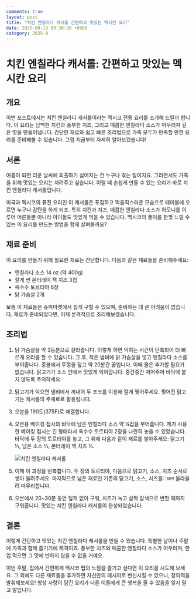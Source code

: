 ```yaml
---
comments: true
layout: post
title: "치킨 엔칠라다 캐서롤 간편하고 맛있는 멕시칸 요리"
date: 2025-08-13 09:30:38 +0900
category: 2025-8
---
```


# 치킨 엔칠라다 캐서롤: 간편하고 맛있는 멕시칸 요리

## 개요
이번 포스트에서는 치킨 엔칠라다 캐서롤이라는 멕시코 전통 요리를 소개해 드릴까 합니다. 이 요리는 담백한 치킨과 풍부한 치즈, 그리고 매콤한 엔칠라다 소스가 어우러져 깊은 맛을 만들어냅니다. 간단한 재료와 쉽고 빠른 조리법으로 가족 모두가 만족할 만한 요리를 준비해볼 수 있습니다. 그럼 지금부터 자세히 알아보겠습니다!

## 서론
여름이 되면 더운 날씨에 외출하기 싫어지는 건 누구나 겪는 일이지요. 그러면서도 가족을 위해 맛있는 요리는 차려주고 싶습니다. 이럴 때 손쉽게 만들 수 있는 요리가 바로 치킨 엔칠라다 캐서롤입니다. 

미국과 멕시코의 퓨전 요리인 이 캐서롤은 푸짐하고 먹음직스러운 모습으로 테이블에 오르면 누구나 감탄을 하게 되죠. 특히 치킨과 치즈, 매콤한 엔칠라다 소스가 하모니를 이루어 어른들뿐 아니라 아이들도 맛있게 먹을 수 있습니다. 멕시코의 풍미를 한껏 느낄 수 있는 이 요리를 만드는 방법을 함께 살펴볼까요?

## 재료 준비
이 요리를 만들기 위해 필요한 재료는 간단합니다. 다음과 같은 재료들을 준비해주세요: 
- 엔칠라다 소스 14 oz (약 400g) 
- 잘게 썬 몬터레이 잭 치즈 3컵 
- 옥수수 토르티야 6장 
- 닭 가슴살 2개 

보통 이 재료들은 슈퍼마켓에서 쉽게 구할 수 있으며, 준비하는 데 큰 어려움이 없습니다. 재료가 준비되었다면, 이제 본격적으로 조리해보겠습니다.

## 조리법
1. 닭 가슴살을 약 3등분으로 잘라줍니다. 이렇게 하면 익히는 시간이 단축되어 더 빠르게 요리를 할 수 있습니다. 그 후, 작은 냄비에 닭 가슴살을 넣고 엔칠라다 소스를 부어줍니다. 중불에서 뚜껑을 덮고 약 20분간 끓입니다. 이때 물은 추가할 필요가 없습니다. 닭고기가 소스 안에서 맛있게 익어갑니다. 중간중간 저어주어 바닥에 붙지 않도록 주의하세요.

2. 닭고기가 익으면 냄비에서 꺼내어 두 포크를 이용해 잘게 찢어주세요. 찢어진 닭고기는 캐서롤의 주재료로 활용됩니다.

3. 오븐을 190도(375F)로 예열합니다. 

4. 오븐용 베이킹 접시의 바닥에 남은 엔칠라다 소스 약 ¼컵을 부어줍니다. 제가 사용한 베이킹 접시는 긴 형태라서 옥수수 토르티야 2장을 나란히 놓을 수 있었습니다. 바닥에 두 장의 토르티야를 놓고, 그 위에 다음과 같이 재료를 쌓아주세요: 닭고기 ⅓, 남은 소스 ⅓, 몬터레이 잭 치즈 ⅓. 

   ![치킨 엔칠라다 캐서롤](https://www.themealdb.com/images/media/meals/qtuwxu1468233098.jpg)

5. 이제 이 과정을 반복합니다. 두 장의 토르티야, 다음으로 닭고기, 소스, 치즈 순서로 쌓아 올려주세요. 마지막으로 남은 재료인 기존의 닭고기, 소스, 치즈를ाकर 올라올려 마무리합니다. 

6. 오븐에서 20~30분 동안 덮개 없이 구워, 치즈가 녹고 살짝 갈색으로 변할 때까지 구워줍니다. 맛있는 치킨 엔칠라다 캐서롤이 완성되었습니다.

## 결론
이렇게 간단하고 맛있는 치킨 엔칠라다 캐서롤을 만들 수 있습니다. 특별한 날이나 주말에 가족과 함께 즐기기에 제격이죠. 풍부한 치즈와 매콤한 엔칠라다 소스가 어우러져, 한 입 먹으면 그 맛에 반하지 않을 수 없을 거예요. 

이번 주말, 집에서 간편하게 멕시코 펍의 느낌을 즐기고 싶다면 이 요리를 시도해 보세요. 그 외에도 다른 재료들을 추가하면 자신만의 레시피로 변신시킬 수 있으니, 창의력을 발휘해보세요! 항상 사랑이 담긴 요리가 다른 이들에게 큰 행복을 줄 수 있음을 잊지 말고 말입니다.